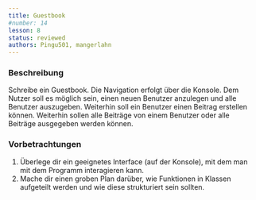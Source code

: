 ```yaml
---
title: Guestbook
#number: 14
lesson: 8
status: reviewed
authors: Pingu501, mangerlahn
---
```


### Beschreibung

Schreibe ein Guestbook. Die Navigation erfolgt über die Konsole. Dem Nutzer soll es möglich sein, einen neuen Benutzer anzulegen und alle Benutzer auszugeben.
Weiterhin soll ein Benutzer einen Beitrag erstellen können. Weiterhin sollen alle Beiträge von einem Benutzer oder alle Beiträge ausgegeben werden können. 

### Vorbetrachtungen

1. Überlege dir ein geeignetes Interface (auf der Konsole), mit dem man mit dem Programm interagieren kann.
2. Mache dir einen groben Plan darüber, wie Funktionen in Klassen aufgeteilt werden und wie diese strukturiert sein sollten.
